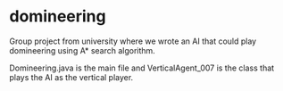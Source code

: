 # domineering
Group project from university where we wrote an AI that could play domineering using A* search algorithm.

Domineering.java is the main file and VerticalAgent_007 is the class that plays the AI as the vertical player.
